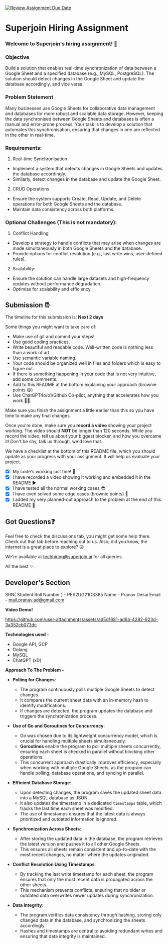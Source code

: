 [![Review Assignment Due Date](https://classroom.github.com/assets/deadline-readme-button-22041afd0340ce965d47ae6ef1cefeee28c7c493a6346c4f15d667ab976d596c.svg)](https://classroom.github.com/a/AHFn7Vbn)
# Superjoin Hiring Assignment

### Welcome to Superjoin's hiring assignment! 🚀

### Objective
Build a solution that enables real-time synchronization of data between a Google Sheet and a specified database (e.g., MySQL, PostgreSQL). The solution should detect changes in the Google Sheet and update the database accordingly, and vice versa.

### Problem Statement
Many businesses use Google Sheets for collaborative data management and databases for more robust and scalable data storage. However, keeping the data synchronised between Google Sheets and databases is often a manual and error-prone process. Your task is to develop a solution that automates this synchronisation, ensuring that changes in one are reflected in the other in real-time.

### Requirements:
1. Real-time Synchronisation
  - Implement a system that detects changes in Google Sheets and updates the database accordingly.
   - Similarly, detect changes in the database and update the Google Sheet.
  2.	CRUD Operations
   - Ensure the system supports Create, Read, Update, and Delete operations for both Google Sheets and the database.
   - Maintain data consistency across both platforms.
   
### Optional Challenges (This is not mandatory):
1. Conflict Handling
- Develop a strategy to handle conflicts that may arise when changes are made simultaneously in both Google Sheets and the database.
- Provide options for conflict resolution (e.g., last write wins, user-defined rules).
    
2. Scalability: 	
- Ensure the solution can handle large datasets and high-frequency updates without performance degradation.
- Optimize for scalability and efficiency.

## Submission ⏰
The timeline for this submission is: **Next 2 days**

Some things you might want to take care of:
- Make use of git and commit your steps!
- Use good coding practices.
- Write beautiful and readable code. Well-written code is nothing less than a work of art.
- Use semantic variable naming.
- Your code should be organized well in files and folders which is easy to figure out.
- If there is something happening in your code that is not very intuitive, add some comments.
- Add to this README at the bottom explaining your approach (brownie points 😋)
- Use ChatGPT4o/o1/Github Co-pilot, anything that accelerates how you work 💪🏽. 

Make sure you finish the assignment a little earlier than this so you have time to make any final changes.

Once you're done, make sure you **record a video** showing your project working. The video should **NOT** be longer than 120 seconds. While you record the video, tell us about your biggest blocker, and how you overcame it! Don't be shy, talk us through, we'd love that.

We have a checklist at the bottom of this README file, which you should update as your progress with your assignment. It will help us evaluate your project.

- [x] My code's working just fine! 🥳
- [x] I have recorded a video showing it working and embedded it in the README ▶️
- [x] I have tested all the normal working cases 😎
- [x] I have even solved some edge cases (brownie points) 💪
- [x] I added my very planned-out approach to the problem at the end of this README 📜

## Got Questions❓
Feel free to check the discussions tab, you might get some help there. Check out that tab before reaching out to us. Also, did you know, the internet is a great place to explore? 😛

We're available at techhiring@superjoin.ai for all queries. 

All the best ✨.

## Developer's Section

SRN( Student Roll Number ) - PES2UG21CS385
Name - Pranav Desai
Email - mail.pranav.ad@gmail.com

**Video Demo!**

https://github.com/user-attachments/assets/ad5d1681-ad6a-4282-923d-3a352cb073dc

**Technologies used -** 
- Google API, GCP
- Golang
- MySQL
- ChatGPT (xD)

**Approach To The Problem -**

*   **Polling for Changes**:
    *   The program continuously polls multiple Google Sheets to detect changes.
    *   It compares the current sheet data with an in-memory hash to identify modifications.
    *   If changes are detected, the program updates the database and triggers the synchronization process.

*   **Use of Go and Goroutines for Concurrency**:
    *   Go was chosen due to its lightweight concurrency model, which is crucial for handling multiple sheets simultaneously.
    *   **Goroutines** enable the program to poll multiple sheets concurrently, ensuring each sheet is checked in parallel without blocking other operations.
    *   This concurrent approach drastically improves efficiency, especially when working with multiple Google Sheets, as the program can handle polling, database operations, and syncing in parallel.

*   **Efficient Database Storage**:
    *   Upon detecting changes, the program saves the updated sheet data into a MySQL database as JSON.
    *   It also updates the timestamp in a dedicated `timestamps` table, which tracks the last time each sheet was modified.
    *   The use of timestamps ensures that the latest data is always prioritized and outdated information is ignored.

*   **Synchronization Across Sheets**:
    *   After storing the updated data in the database, the program retrieves the latest version and pushes it to all other Google Sheets.
    *   This ensures all sheets remain consistent and up-to-date with the most recent changes, no matter where the updates originated.

*   **Conflict Resolution Using Timestamps**:
    *   By tracking the last write timestamp for each sheet, the program ensures that only the most recent data is propagated across the other sheets.
    *   This mechanism prevents conflicts, ensuring that no older or outdated data overwrites newer updates during synchronization.

*   **Data Integrity**:
    *   The program verifies data consistency through hashing, storing only changed data in the database, and synchronizing the sheets accordingly.
    *   Hashes and timestamps are central to avoiding redundant writes and ensuring that data integrity is maintained.





